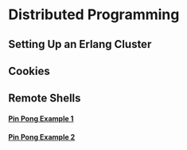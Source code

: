 # Distributed Programming

## Setting Up an Erlang Cluster

## Cookies

## Remote Shells

#### [Pin Pong Example 1](https://github.com/weihuang023/Erlang-Projects/blob/master/tut17.erl)

#### [Pin Pong Example 2]() 

